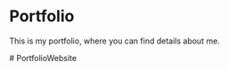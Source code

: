 # Portfolio
This is my portfolio, where you can find details about me.

#   P o r t f o l i o W e b s i t e 
 
 
